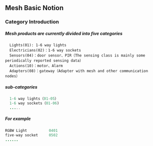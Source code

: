 ## Mesh Basic Notion

### Category Introduction
#####  Mesh products are currently divided into five categories
```
  Lights(01): 1-6 way lights
  Electricians(02)：1-6 way sockets
  Sensors(04)：door sensor、PIR（The sensing class is mainly some periodically reported sensing data）
  Actions(10)：motor、Alarm
  Adapters(08)：gateway（Adapter with mesh and other communication nodes）
```
#####  sub-categories
```java
  1-6 way lights（01-05）
  1-6 way sockets（01-06)
  .....
```

#####  For example
```java
RGBW Light  		0401
five-way socket		0502
......

```